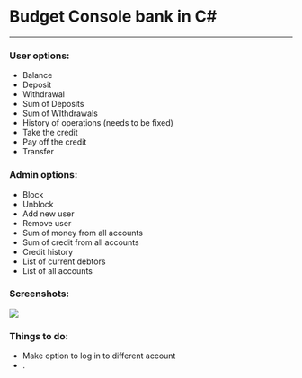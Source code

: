 # Budget Console bank in C#⁣
----
### User options:
- Balance
- Deposit
- Withdrawal
- Sum of Deposits
- Sum of WIthdrawals
- History of operations (needs to be fixed)
- Take the credit
- Pay off the credit
- Transfer

### Admin options:
- Block
- Unblock
- Add new user
- Remove user
- Sum of money from all accounts
- Sum of credit from all accounts
- Credit history
- List of current debtors
- List of all accounts

### Screenshots:

![](https://i.imgur.com/kvzVAvv.png)

### Things to do: 
- Make option to log in to different account
- .
